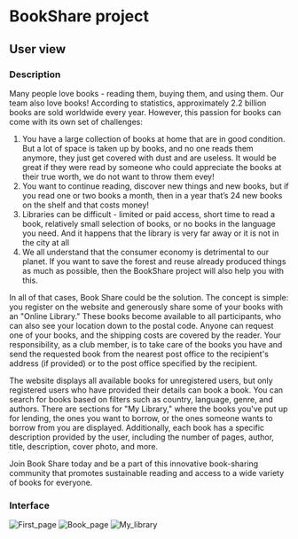 # BookShare project #

## User view ##

### Description ###

Many people love books - reading them, buying them, and using them. Our team also love books! According to statistics,
approximately 2.2 billion books are sold worldwide every year. However, this passion for books can come with its own set
of challenges:

1. You have a large collection of books at home that are in good condition. But a lot of space is taken up by books, and
   no one reads them anymore, they just get covered with dust and are useless. It would be great if they were read by
   someone who could appreciate the books at their true worth, we do not want to throw them evey!
2. You want to continue reading, discover new things and new books, but if you read one or two books a month, then in a
   year that’s 24 new books on the shelf and that costs money!
3. Libraries can be difficult - limited or paid access, short time to read a book, relatively small selection of books,
   or no books in the language you need. And it happens that the library is very far away or it is not in the city at
   all
4. We all understand that the consumer economy is detrimental to our planet. If you want to save the forest and reuse
   already produced things as much as possible, then the BookShare project will also help you with this.

In all of that cases, Book Share could be the solution. The concept is simple: you register on the website and generously share
some of your books with an "Online Library." These books become available to all participants, who can also see your
location down to the postal code. Anyone can request one of your books, and the shipping costs are covered by the
reader. Your responsibility, as a club member, is to take care of the books you have and send the requested book from
the nearest post office to the recipient's address (if provided) or to the post office specified by the recipient.

The website displays all available books for unregistered users, but only registered users who have provided their
details can book a book. You can search for books based on filters such as country, language, genre, and authors. There
are sections for "My Library," where the books you've put up for lending, the ones you want to borrow, or the ones
someone wants to borrow from you are displayed. Additionally, each book has a specific description provided by the user,
including the number of pages, author, title, description, cover photo, and more.

Join Book Share today and be a part of this innovative book-sharing community that promotes sustainable reading and
access to a wide variety of books for everyone.

### Interface ###
![First_page](https://drive.google.com/uc?export=view&id=1SOLNWrTHm6QBcY0GH3m5WieSJmKFFjyy)
![Book_page](https://drive.google.com/uc?export=view&id=1YG7zMQvU4xS1vNX1b7QQKDY9wdzh-v8e)
![My_library](https://drive.google.com/uc?export=view&id=1yjLbQ_D7_VHD4il2ODhdBjYgBcf3Xtrv)

### 